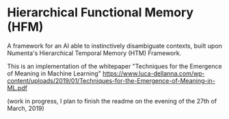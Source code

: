 # Hierarchical Functional Memory (HFM)
A framework for an AI able to instinctively disambiguate contexts, built upon Numenta's Hierarchical Temporal Memory (HTM) Framework.

This is an implementation of the whitepaper "Techniques for the Emergence of Meaning in Machine Learning" https://www.luca-dellanna.com/wp-content/uploads/2019/01/Techniques-for-the-Emergence-of-Meaning-in-ML.pdf

(work in progress, I plan to finish the readme on the evening of the 27th of March, 2019)
